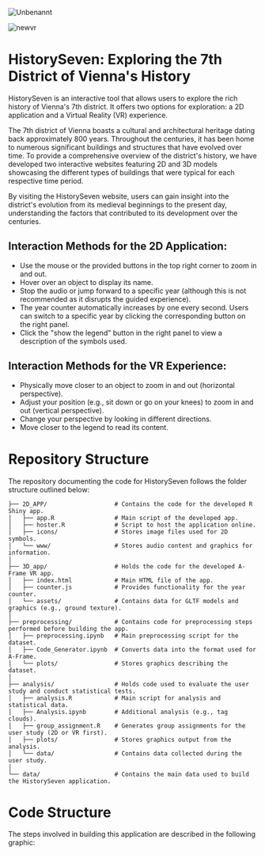 ![Unbenannt](https://user-images.githubusercontent.com/75636666/235879079-2aed894e-6573-4670-9d05-187befa12e70.PNG)

![newvr](https://github.com/dario-x/history_seven/assets/75636666/4d46415f-c966-4f78-97e1-f0290e6d97e5)

# HistorySeven: Exploring the 7th District of Vienna's History

HistorySeven is an interactive tool that allows users to explore the rich history of Vienna's 7th district. It offers two options for exploration: a 2D application and a Virtual Reality (VR) experience.

The 7th district of Vienna boasts a cultural and architectural heritage dating back approximately 800 years. Throughout the centuries, it has been home to numerous significant buildings and structures that have evolved over time. To provide a comprehensive overview of the district's history, we have developed two interactive websites featuring 2D and 3D models showcasing the different types of buildings that were typical for each respective time period.

By visiting the HistorySeven website, users can gain insight into the district's evolution from its medieval beginnings to the present day, understanding the factors that contributed to its development over the centuries.

## Interaction Methods for the 2D Application:
- Use the mouse or the provided buttons in the top right corner to zoom in and out.
- Hover over an object to display its name.
- Stop the audio or jump forward to a specific year (although this is not recommended as it disrupts the guided experience).
- The year counter automatically increases by one every second. Users can switch to a specific year by clicking the corresponding button on the right panel.
- Click the "show the legend" button in the right panel to view a description of the symbols used.

## Interaction Methods for the VR Experience:
- Physically move closer to an object to zoom in and out (horizontal perspective).
- Adjust your position (e.g., sit down or go on your knees) to zoom in and out (vertical perspective).
- Change your perspective by looking in different directions.
- Move closer to the legend to read its content.

# Repository Structure

The repository documenting the code for HistorySeven follows the folder structure outlined below:


    ├── 2D_APP/                   # Contains the code for the developed R Shiny app.
    │   ├── app.R                 # Main script of the developed app.
    │   ├── hoster.R              # Script to host the application online.
    │   ├── icons/                # Stores image files used for 2D symbols.
    │   └── www/                  # Stores audio content and graphics for information.
    │
    ├── 3D_app/                   # Holds the code for the developed A-Frame VR app.
    │   ├── index.html            # Main HTML file of the app.
    │   ├── counter.js            # Provides functionality for the year counter.
    │   └── assets/               # Contains data for GLTF models and graphics (e.g., ground texture).
    │
    ├── preprocessing/            # Contains code for preprocessing steps performed before building the app.
    │   ├── preprocessing.ipynb   # Main preprocessing script for the dataset.
    │   ├── Code_Generator.ipynb  # Converts data into the format used for A-Frame.
    │   └── plots/                # Stores graphics describing the dataset.
    │
    ├── analysis/                 # Holds code used to evaluate the user study and conduct statistical tests.
    │   ├── analysis.R            # Main script for analysis and statistical data.
    │   ├── Analysis.ipynb        # Additional analysis (e.g., tag clouds).
    │   ├── group_assignment.R    # Generates group assignments for the user study (2D or VR first).
    │   ├── plots/                # Stores graphics output from the analysis.
    │   └── data/                 # Contains data collected during the user study.
    │
    └── data/                     # Contains the main data used to build the HistorySeven application.


# Code Structure

The steps involved in building this application are described in the following graphic:









